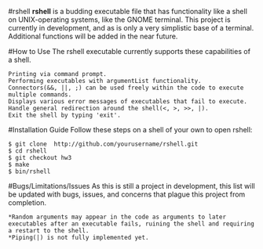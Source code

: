 #rshell
**rshell** is a budding executable file that has functionality like a shell on UNIX-operating systems, like the GNOME terminal.
This project is currently in development, and as is only a very simplistic base of a terminal. Additional functions will be added in the near future.

#How to Use
The rshell executable currently supports these capabilities of a shell.
```
Printing via command prompt.
Performing executables with argumentList functionality.
Connectors(&&, ||, ;) can be used freely within the code to execute multiple commands.
Displays various error messages of executables that fail to execute.
Handle general redirection around the shell(<, >, >>, |).
Exit the shell by typing 'exit'.
```

#Installation Guide
Follow these steps on a shell of your own to open rshell:
```
$ git clone  http://github.com/yourusername/rshell.git
$ cd rshell
$ git checkout hw3
$ make
$ bin/rshell
```

#Bugs/Limitations/Issues
As this is still a project in development, this list will be updated with bugs, issues, and concerns that plague this project from completion.
```
*Random arguments may appear in the code as arguments to later executables after an executable fails, ruining the shell and requiring a restart to the shell.
*Piping(|) is not fully implemented yet.
```
